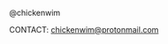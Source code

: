 @chickenwim

CONTACT:
  chickenwim@protonmail.com


<!---
chickenwim/chickenwim is a ✨ special ✨ repository because its `README.md` (this file) appears on your GitHub profile.
You can click the Preview link to take a look at your changes.
--->

